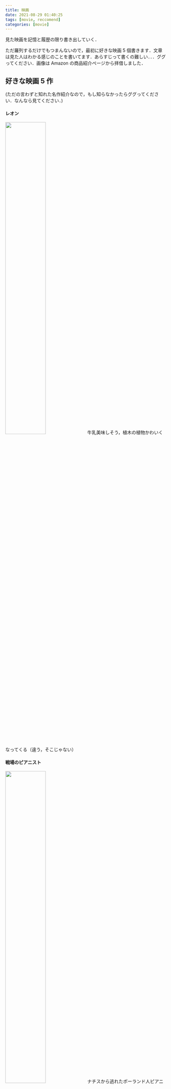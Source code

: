 ```yaml
---
title: 映画
date: 2021-08-29 01:40:25
tags: [movie, reccomend]
categories: [movie]
---
```


見た映画を記憶と履歴の限り書き出していく．

ただ羅列するだけでもつまんないので，最初に好きな映画 5 個書きます．文章は見た人はわかる感じのことを書いてます．あらすじって書くの難しい．．．ググってください．画像は Amazon の商品紹介ページから拝借しました．

<!-- more -->

## 好きな映画 5 作

(ただの言わずと知れた名作紹介なので，もし知らなかったらググってください．なんなら見てください．)

#### レオン

<img src="https://m.media-amazon.com/img/I/818qb71T25L._AC_UL640_FMwebp_QL65_.jpg
" width = "50%">
牛乳美味しそう，植木の植物かわいくなってくる（違う，そこじゃない）

#### 戦場のピアニスト

<img src="https://img-na.ssl-images-amazon.com/img/I/71rDEq9xtbS._SX600_.jpg
" width = "50%">
ナチスから逃れたポーランド人ピアニストが荒廃した誰もいない瓦礫の街の中を生き延びる話．見終わった時の感覚が忘れられない．

#### スターウォーズ

<img src="https://m.media-amazon.com/img/I/91ZGpbvIk-L._AC_SX296_SY426_FMwebp_QL65_.jpg
" width = "50%">
7 までは見た．1 から 6 の順で見たので，アナキンスカイウォーカーが好きになってしまった．ケノービの三つ編みちょっと憧れる．

#### 愛を読む人

<img src="https://m.media-amazon.com/img/I/81fNRp+h6eL._AC_SX296_SY426_FMwebp_QL65_.jpg
" width = "50%">
物語の後半からの展開が好き．原作本の日本語訳では『朗読者』．

#### フォレスト・ガンプ

<img src="https://m.media-amazon.com/img/I/71yJ8CT0RYL._AC_SX296_SY426_FMwebp_QL65_.jpg
" width = "50%">
この映画見てから人の靴が気になるようになった．世界史の先生がウォーターゲート事件の話するときにこの映画持ち出してきた．

## 映画列挙する

<details><summary>邦画</summary><div>

## 邦画

- 引っ越し大名！（星野源が主演！！）
- 地獄でなぜ悪い
- 図書館戦争
- AI 崩壊
- 君は月夜に光り輝く
- 君の膵臓を食べたい
- 真夏の方程式
- 海街 diary
- 八日目の蝉
- ソロモンの偽証
- 海賊と呼ばれた男
- マチネの終わりに
- 帝一の國
- ぼくは明日，昨日の君とデートする
- ピースオブケイク
- 永遠の０
- 海月姫
- リップヴァンウィンクルの花嫁
- 殿！利息でござる！
- キツツキと雨（星野源のフィルムが主題歌）
- オリエント急行殺人事件（テレビで日本人がやってたやつ）
- シン・ゴジラ
- バクマン

</div></details>

<details><summary>アニメ</summary><div>

## アニメ

- 聲の形
- ペンギンハイウェイ
- 夜は短し歩けよ乙女
- ジブリ（風たちぬとコクリコ坂が好き）
- 時をかける少女
- サマーウォーズ
- おおかみこどもの雨と雪
- 君の名は

</div></details>

<details><summary>洋画</summary><div>

## 洋画

- 戦場のピアニスト
- 風と共に去りぬ
- トゥルーマン・ショー
- レオン
- BACK TO THE FUTURE(1-3，何回見たかわからん)
- ジュラシックパーク・ジュラシックワールド（一作目しか勝たん）
- 時計仕掛けのオレンジ（わからない，わからなかった）
- Shining（怖い）
- 雨に唄えば（Singin' in the rain 歌えるようになった）
- 愛を読む人
- スターウォーズ
- グリーンブック
- ハリーポッター（死の秘宝 part2, ファンタスティックビーストまでは見た）
- チャーリーとチョコレート工場
- シンドラーのリスト
- ショーシャンクの空に
- 2001 年宇宙の旅（わからんかった，もう一回みたい）
- ショーシャンクの空に(ビール美味しそう)
- フォレスト・ガンプ
- ララランド
- アニー
- GOONIES
- タイタニック
- はじまりへの旅（チョムスキーこれで知った）
- マイ・インターン（定年退職したおじいさんがインターンになる話）
- インターンシップ（職を失った二人のおじさんが Google のインターンになる話）
- 英国王のスピーチ
- セッション
- 私はダニエル・ブレイク
- きみに読む物語
- 最強のふたり
- 50 回目のファーストキス
- TOP GUN（戦闘機かっこいいし，ハーレーも好き）
- アバウト・タイム
- ブルース・ブラザーズ
- インターステラー
- フィールド・オブ・ドリームス
- キャスト・アウェイ
- ベンジャミン・バトン　数奇な人生
- 帰ってきたヒトラー
- インセプション
- ライ麦畑の反逆児
- ブックスマート
- ビリーブ 未来への大逆転
- ムーンライト
- アマンダと僕
- サーミの血
- ウォールフラワー
- ワンダー　君は太陽
- LUCY ルーシー
- ミリオネア
- スタンドバイミー（ドラえもんもそうじゃない方も）
- 最高の人生の見つけ方
- イミテーションゲーム
- イエスマン“YES”は人生のパスワード
- ミスト
- レ・ミゼラブル
- ガタカ（中学の理科で見た）
- ロスト・エモーション
- ゲット・アウト
- プライドと偏見
- 生きてこそ（カニバリズムが出てくるので注意）
- 愛と哀しみの果て
- リリーのすべて
- エクス・マキナ
- 13th -憲法修正第 13 条-(Brack lives matter が流行ってた？時に見た)
- ブルース・ブラザーズ

</div></details>

<details><summary>見たい映画</summary><div>

## 見たい映画

- エターナルサンシャイン（高校の文化祭の劇でやってるとこ見たから）
- プライベートライアン（見ようとしたけど，戦場が怖くて停止してしまった）
- アラビアのロレンス（世界史の先生が勧めてたような？？？）
- ボヘミアン・ラプソディ

</div></details>
